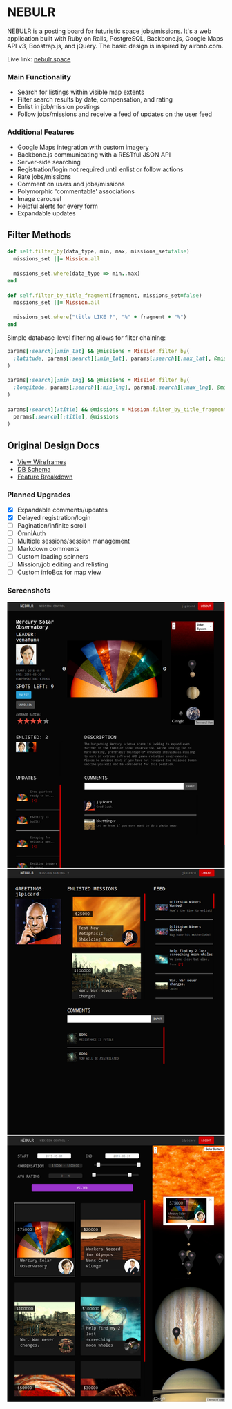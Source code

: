 # NEBULR
NEBULR is a posting board for futuristic space jobs/missions.
It's a web application built with Ruby on Rails, PostgreSQL, Backbone.js, Google Maps API v3, Boostrap.js, and jQuery. The basic design is inspired by airbnb.com.

Live link: [nebulr.space](http://www.nebulr.space)

### Main Functionality
* Search for listings within visible map extents
* Filter search results by date, compensation, and rating
* Enlist in job/mission postings
* Follow jobs/missions and receive a feed of updates on the user feed

### Additional Features
* Google Maps integration with custom imagery
* Backbone.js communicating with a RESTful JSON API
* Server-side searching
* Registration/login not required until enlist or follow actions
* Rate jobs/missions
* Comment on users and jobs/missions
* Polymorphic 'commentable' associations
* Image carousel
* Helpful alerts for every form
* Expandable updates

## Filter Methods
```ruby
def self.filter_by(data_type, min, max, missions_set=false)
  missions_set ||= Mission.all

  missions_set.where(data_type => min..max)
end

def self.filter_by_title_fragment(fragment, missions_set=false)
  missions_set ||= Mission.all

  missions_set.where("title LIKE ?", "%" + fragment + "%")
end
```
Simple database-level filtering allows for filter chaining:
```ruby
params[:search][:min_lat] && @missions = Mission.filter_by(
  :latitude, params[:search][:min_lat], params[:search][:max_lat], @missions
)

params[:search][:min_lng] && @missions = Mission.filter_by(
  :longitude, params[:search][:min_lng], params[:search][:max_lng], @missions
)

params[:search][:title] && @missions = Mission.filter_by_title_fragment(
  params[:search][:title], @missions
)
```

## Original Design Docs
* [View Wireframes][views]
* [DB Schema][schema]
* [Feature Breakdown][breakdown]

[views]: ./docs/views.md
[schema]: ./docs/schema.md
[breakdown]: ./docs/feature_breakdown.md

### Planned Upgrades
- [x] Expandable comments/updates
- [x] Delayed registration/login
- [ ] Pagination/infinite scroll
- [ ] OmniAuth
- [ ] Multiple sessions/session management
- [ ] Markdown comments
- [ ] Custom loading spinners
- [ ] Mission/job editing and relisting
- [ ] Custom infoBox for map view

### Screenshots
![mission/job](/app/assets/images/mission_show.jpg)
![user](/app/assets/images/user_show.jpg)
![search](/app/assets/images/mission_search.jpg)
